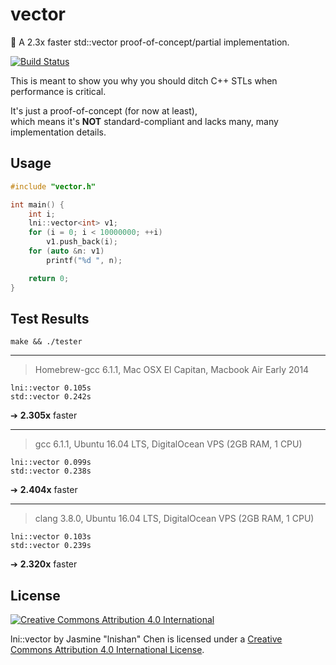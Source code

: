 # vector

:purple_heart: A 2.3x faster std::vector proof-of-concept/partial implementation.  

[![Build Status](https://travis-ci.org/lnishan/vector.svg?branch=master)](https://travis-ci.org/lnishan/vector)

This is meant to show you why you should ditch C++ STLs when performance is critical.

It's just a proof-of-concept (for now at least),  
which means it's **NOT** standard-compliant and lacks many, many implementation details.


## Usage

```cpp
#include "vector.h"

int main() {
	int i;
	lni::vector<int> v1;
	for (i = 0; i < 10000000; ++i)
		v1.push_back(i);
	for (auto &n: v1)
	 	printf("%d ", n);

	return 0;
}
```


## Test Results

`make && ./tester`

---

> Homebrew-gcc 6.1.1, Mac OSX El Capitan, Macbook Air Early 2014

```
lni::vector 0.105s
std::vector 0.242s
```

➔ **2.305x** faster

---

> gcc 6.1.1, Ubuntu 16.04 LTS, DigitalOcean VPS (2GB RAM, 1 CPU)

```
lni::vector 0.099s
std::vector 0.238s
```

➔ **2.404x** faster

---

> clang 3.8.0, Ubuntu 16.04 LTS, DigitalOcean VPS (2GB RAM, 1 CPU)

```
lni::vector 0.103s
std::vector 0.239s
```

➔ **2.320x** faster


## License

[![Creative Commons Attribution 4.0 International](https://i.creativecommons.org/l/by/4.0/88x31.png)](http://creativecommons.org/licenses/by/4.0/)

lni::vector by Jasmine "lnishan" Chen is licensed under a [Creative Commons Attribution 4.0 International License](http://creativecommons.org/licenses/by/4.0/).
